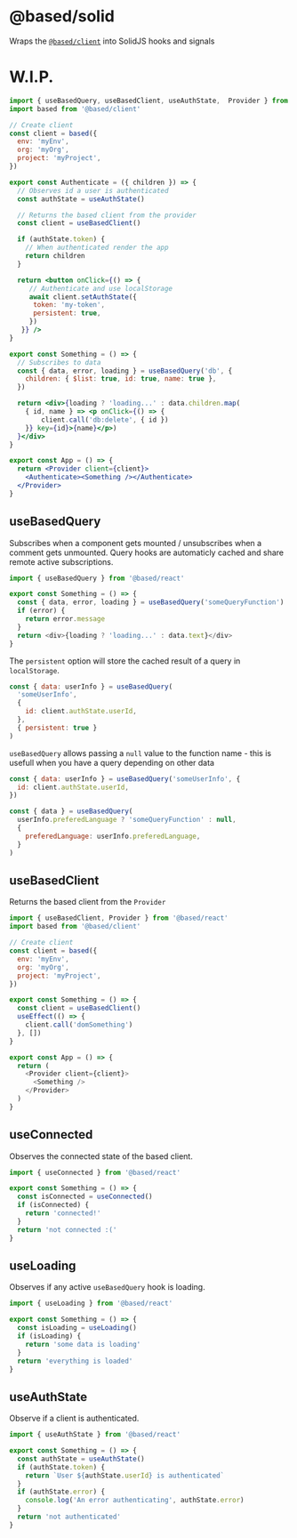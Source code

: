# @based/solid

Wraps the [`@based/client`](https://github.com/atelier-saulx/based/tree/main/packages/client) into SolidJS hooks and signals

# W.I.P.
```jsx
import { useBasedQuery, useBasedClient, useAuthState,  Provider } from '@based/react'
import based from '@based/client'

// Create client
const client = based({
  env: 'myEnv',
  org: 'myOrg',
  project: 'myProject',
})

export const Authenticate = ({ children }) => {
  // Observes id a user is authenticated
  const authState = useAuthState()

  // Returns the based client from the provider
  const client = useBasedClient()

  if (authState.token) {
    // When authenticated render the app
    return children
  }

  return <button onClick={() => {
     // Authenticate and use localStorage
     await client.setAuthState({
      token: 'my-token',
      persistent: true,
     })
   }} />
}

export const Something = () => {
  // Subscribes to data
  const { data, error, loading } = useBasedQuery('db', {
    children: { $list: true, id: true, name: true },
  })

  return <div>{loading ? 'loading...' : data.children.map(
    { id, name } => <p onClick={() => {
        client.call('db:delete', { id })
    }} key={id}>{name}</p>)
  }</div>
}

export const App = () => {
  return <Provider client={client}>
    <Authenticate><Something /></Authenticate>
  </Provider>
}

```

## useBasedQuery

Subscribes when a component gets mounted / unsubscribes when a comment gets unmounted.
Query hooks are automaticly cached and share remote active subscriptions.

```js
import { useBasedQuery } from '@based/react'

export const Something = () => {
  const { data, error, loading } = useBasedQuery('someQueryFunction')
  if (error) {
    return error.message
  }
  return <div>{loading ? 'loading...' : data.text}</div>
}
```

The `persistent` option will store the cached result of a query in `localStorage`.

```js
const { data: userInfo } = useBasedQuery(
  'someUserInfo',
  {
    id: client.authState.userId,
  },
  { persistent: true }
)
```

`useBasedQuery` allows passing a `null` value to the function name - this is usefull when you have a query depending on other data

```js
const { data: userInfo } = useBasedQuery('someUserInfo', {
  id: client.authState.userId,
})

const { data } = useBasedQuery(
  userInfo.preferedLanguage ? 'someQueryFunction' : null,
  {
    preferedLanguage: userInfo.preferedLanguage,
  }
)
```

## useBasedClient

Returns the based client from the `Provider`

```js
import { useBasedClient, Provider } from '@based/react'
import based from '@based/client'

// Create client
const client = based({
  env: 'myEnv',
  org: 'myOrg',
  project: 'myProject',
})

export const Something = () => {
  const client = useBasedClient()
  useEffect(() => {
    client.call('domSomething')
  }, [])
}

export const App = () => {
  return (
    <Provider client={client}>
      <Something />
    </Provider>
  )
}
```

## useConnected

Observes the connected state of the based client.

```js
import { useConnected } from '@based/react'

export const Something = () => {
  const isConnected = useConnected()
  if (isConnected) {
    return 'connected!'
  }
  return 'not connected :('
}
```

## useLoading

Observes if any active `useBasedQuery` hook is loading.

```js
import { useLoading } from '@based/react'

export const Something = () => {
  const isLoading = useLoading()
  if (isLoading) {
    return 'some data is loading'
  }
  return 'everything is loaded'
}
```

## useAuthState

Observe if a client is authenticated.

```js
import { useAuthState } from '@based/react'

export const Something = () => {
  const authState = useAuthState()
  if (authState.token) {
    return `User ${authState.userId} is authenticated`
  }
  if (authState.error) {
    console.log('An error authenticating', authState.error)
  }
  return 'not authenticated'
}
```
